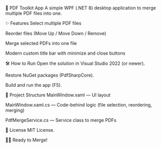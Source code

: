 📄 PDF Toolkit App
A simple WPF (.NET 8) desktop application to merge multiple PDF files into one.

✨ Features
Select multiple PDF files

Reorder files (Move Up / Move Down / Remove)

Merge selected PDFs into one file

Modern custom title bar with minimize and close buttons

🛠 How to Run
Open the solution in Visual Studio 2022 (or newer).

Restore NuGet packages (PdfSharpCore).

Build and run the app (F5).

📂 Project Structure
MainWindow.xaml — UI layout

MainWindow.xaml.cs — Code-behind logic (file selection, reordering, merging)

PdfMergeService.cs — Service class to merge PDFs

📄 License
MIT License.

👨‍💻 Ready to Merge!
